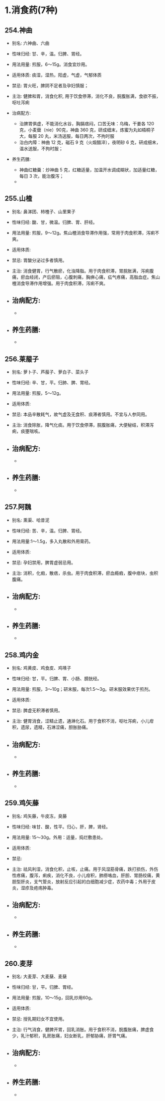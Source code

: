 
# 1.消食药(7种)


## 254.神曲

- 别名: 六神曲、六曲
- 性味归经: 甘、辛，温。归脾、胃经。
- 用法用量: 煎服，6～15g。消食宜炒用。
- 适用体质: 痰湿，湿热，阳虚，气虚，气郁体质
- 禁忌: 胃火旺，脾阴不足者及孕妇慎服；

- 主治: 健脾和胃，消食化积, 用于饮食停滞，消化不良，脘腹胀满，食欲不振，呕吐泻痢
- 治病配方: 
  - 治脾胃俱虚，不能消化水谷，胸膈痞闷，口苦无味：乌梅，干姜各 120 克，小麦蘖（nie）90克，神曲 360 克，研成细末，炼蜜为丸如梧桐子大，每服 20 丸，米汤送服，每日两次，不拘时服
  - 治白内障：神曲 12 克，磁石 9 克（火煅醋淬），夜明砂 6 克，研成细末，温水送服，不拘时服；
  
- 养生药膳: 
  - 神曲红糖羹：炒神曲 5 克，红糖适量，加温开水调成糊状，加适量红糖，每日 3 次，能治腹泻；
  - 

## 255.山楂

- 别名: 鼻涕团、柿楂子、山里果子
- 性味归经: 酸、甘，微温。归脾、胃、肝经。
- 用法用量: 煎服，9～12g。焦山楂消食导滞作用强，常用于肉食积滞，泻痢不爽。
- 适用体质: 
- 禁忌: 胃酸分泌过多者慎用。

- 主治: 消食健胃，行气散瘀，化浊降脂。用于肉食积滞，胃脘胀满，泻痢腹痛，瘀血经闭，产后瘀阻，心腹刺痛，胸痹心痛，疝气疼痛，高脂血症。焦山楂消食导滞作用增强。用于肉食积滞，泻痢不爽。
- 治病配方: 
  - 
  - 
  
- 养生药膳: 
  - 
  - 


## 256.莱菔子

- 别名: 萝卜子、芦菔子、萝白子、菜头子
- 性味归经: 辛、甘，平。归肺、脾、胃经。
- 用法用量: 煎服，5～12g。
- 适用体质: 
- 禁忌: 本品辛散耗气，故气虚及无食积、痰滞者慎用。不宜与人参同用。

- 主治: 消食除胀，降气化痰。用于饮食停滞，脘腹胀痛，大便秘结，积滞泻痢，痰壅喘咳。
- 治病配方: 
  - 
  - 
  
- 养生药膳: 
  - 
  - 


## 257.阿魏

- 别名: 熏渠、哈昔泥
- 性味归经: 苦、辛，温。归脾、胃经。
- 用法用量:1～1.5g，多入丸散和外用膏药。
- 适用体质: 
- 禁忌: 孕妇禁用，脾胃虚弱忌用。

- 主治: 消积，化瘕，散痞，杀虫。用于肉食积滞，瘀血瘾瘕，腹中痞块，虫积腹痛。
- 治病配方: 
  - 
  - 
  
- 养生药膳: 
  - 
  - 

## 258.鸡内金

- 别名: 鸡黄皮、鸡食皮、鸡嗉子
- 性味归经: 甘，平。归脾、胃、小肠、膀胱经。
- 用法用量: 煎服，3～10g；研末服，每次1.5～3g。研末服效果优于煎剂。
- 适用体质: 
- 禁忌: 脾虚无积滞者慎用。

- 主治: 健胃消食，涩精止遗，通淋化石。用于食积不消，呕吐泻痢，小儿疳积，遗尿，遗精，石淋涩痛，胆胀胁痛。
- 治病配方: 
  - 
  - 
  
- 养生药膳: 
  - 
  - 



## 259.鸡矢藤

- 别名: 鸡矢藤，牛皮冻，臭藤
- 性味归经: 味甘、酸，性平。归心，肝，脾，肾经。
- 用法用量: 15～30g。外用：适量，捣烂敷患处。
- 适用体质: 
- 禁忌: 

- 主治: 祛风利湿，消食化积，止咳，止痛。用于风湿筋骨痛，跌打损伤，外伤性疼痛，腹泻，痢疾，消化不良，小儿疳积，肺痨咯血，肝胆、胃肠绞痛，黄胆型肝炎，支气管炎，放射反应引起的白细胞减少症，农药中毒；外用于皮炎，湿疹及疮疡肿毒。
- 治病配方: 
  - 
  - 
  
- 养生药膳: 
  - 
  - 


## 260.麦芽

- 别名: 大麦芽、大麦蘖、麦蘖
- 性味归经: 甘，平。归脾、胃经。
- 用法用量: 煎服，10～15g，回乳炒用60g。
- 适用体质: 
- 禁忌: 授乳期妇女不宜使用。

- 主治: 行气消食，健脾开胃，回乳消胀。用于食积不消，脘腹胀痛，脾虚食少，乳汁郁积，乳房胀痛，妇女断乳，肝郁胁痛，肝胃气痛。
- 治病配方: 
  - 
  - 
  
- 养生药膳: 
  - 
  - 












